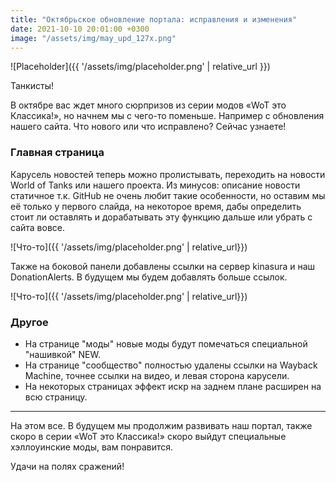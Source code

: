 ```yaml
---
title: "Октябрьское обновление портала: исправления и изменения"
date: 2021-10-10 20:01:00 +0300
image: "/assets/img/may_upd_127x.png"
---
```

<p style="display: none">"Живая" карусель, изменения на главной странице, сообщества и многое другое.</p>

![Placeholder]({{ '/assets/img/placeholder.png' | relative_url }})

Танкисты!

В октябре вас ждет много сюрпризов из серии модов «WoT это Классика!», но начнем мы с чего-то поменьше. Например с обновления нашего сайта. Что нового или что исправлено? Сейчас узнаете!

### Главная страница

Карусель новостей теперь можно пролистывать, переходить на новости World of Tanks или нашего проекта. Из минусов: описание новости статичное т.к. GitHub не очень любит такие особенности, но оставим мы её только у первого слайда, на некоторое время, дабы определить стоит ли оставлять и дорабатывать эту функцию дальше или убрать с сайта вовсе.

![Что-то]({{ '/assets/img/placeholder.png' | relative_url}})

Также на боковой панели добавлены ссылки на сервер kinasura и наш DonationAlerts. В будущем мы будем добавлять больше ссылок.

![Что-то]({{ '/assets/img/placeholder.png' | relative_url}})

### Другое

- На странице "моды" новые моды будут помечаться специальной "нашивкой" NEW.
- На странице "сообщество" полностью удалены ссылки на Wayback Machine, точнее ссылки на видео, и левая сторона карусели.
- На некоторых страницах эффект искр на заднем плане расширен на всю страницу.

---

На этом все. В будущем мы продолжим развивать наш портал, также скоро в серии «WoT это Классика!» скоро выйдут специальные хэллоуинские моды, вам понравится.

Удачи на полях сражений!